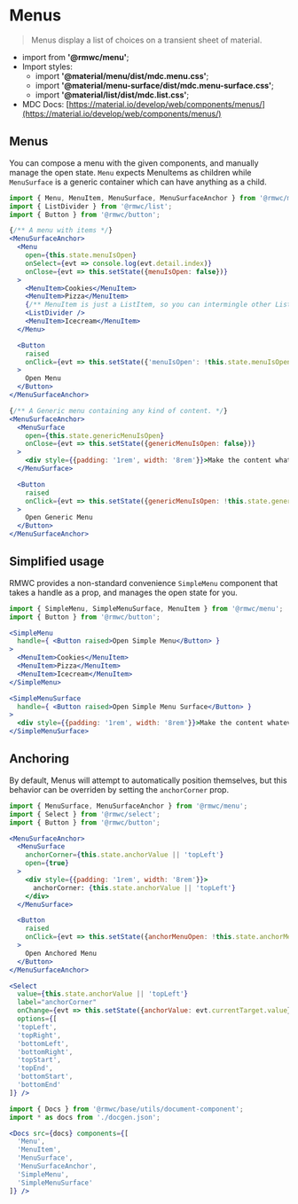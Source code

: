 # Menus

> Menus display a list of choices on a transient sheet of material.

- import from **'@rmwc/menu'**; 
- Import styles:
  - import **'@material/menu/dist/mdc.menu.css'**;
  - import **'@material/menu-surface/dist/mdc.menu-surface.css'**;
  - import **'@material/list/dist/mdc.list.css'**;
- MDC Docs: [https://material.io/develop/web/components/menus/](https://material.io/develop/web/components/menus/)

## Menus

You can compose a menu with the given components, and manually manage the open state. `Menu` expects MenuItems as children while `MenuSurface` is a generic container which can have anything as a child.

```jsx render
import { Menu, MenuItem, MenuSurface, MenuSurfaceAnchor } from '@rmwc/menu';
import { ListDivider } from '@rmwc/list';
import { Button } from '@rmwc/button';

{/** A menu with items */}
<MenuSurfaceAnchor>
  <Menu
    open={this.state.menuIsOpen}
    onSelect={evt => console.log(evt.detail.index)}
    onClose={evt => this.setState({menuIsOpen: false})}
  >
    <MenuItem>Cookies</MenuItem>
    <MenuItem>Pizza</MenuItem>
    {/** MenuItem is just a ListItem, so you can intermingle other List components */}
    <ListDivider /> 
    <MenuItem>Icecream</MenuItem>
  </Menu>

  <Button
    raised
    onClick={evt => this.setState({'menuIsOpen': !this.state.menuIsOpen})}
  >
    Open Menu
  </Button>
</MenuSurfaceAnchor>

{/** A Generic menu containing any kind of content. */}
<MenuSurfaceAnchor>
  <MenuSurface
    open={this.state.genericMenuIsOpen}
    onClose={evt => this.setState({genericMenuIsOpen: false})}
  >
    <div style={{padding: '1rem', width: '8rem'}}>Make the content whatever you want.</div>
  </MenuSurface>

  <Button
    raised
    onClick={evt => this.setState({genericMenuIsOpen: !this.state.genericMenuIsOpen})}
  >
    Open Generic Menu
  </Button>
</MenuSurfaceAnchor>
```

## Simplified usage

RMWC provides a non-standard convenience `SimpleMenu` component that takes a handle as a prop, and manages the open state for you.

```jsx render
import { SimpleMenu, SimpleMenuSurface, MenuItem } from '@rmwc/menu';
import { Button } from '@rmwc/button';

<SimpleMenu
  handle={ <Button raised>Open Simple Menu</Button> }
>
  <MenuItem>Cookies</MenuItem>
  <MenuItem>Pizza</MenuItem>
  <MenuItem>Icecream</MenuItem>
</SimpleMenu>

<SimpleMenuSurface
  handle={ <Button raised>Open Simple Menu Surface</Button> }
>
  <div style={{padding: '1rem', width: '8rem'}}>Make the content whatever you want.</div>
</SimpleMenuSurface>
```


## Anchoring

By default, Menus will attempt to automatically position themselves, but this behavior can be overriden by setting the `anchorCorner` prop.

```jsx render
import { MenuSurface, MenuSurfaceAnchor } from '@rmwc/menu';
import { Select } from '@rmwc/select';
import { Button } from '@rmwc/button';

<MenuSurfaceAnchor>
  <MenuSurface
    anchorCorner={this.state.anchorValue || 'topLeft'}
    open={true}
  >
    <div style={{padding: '1rem', width: '8rem'}}>
      anchorCorner: {this.state.anchorValue || 'topLeft'}
    </div>
  </MenuSurface>

  <Button
    raised
    onClick={evt => this.setState({anchorMenuOpen: !this.state.anchorMenuOpen})}
  >
    Open Anchored Menu
  </Button>
</MenuSurfaceAnchor>

<Select
  value={this.state.anchorValue || 'topLeft'}
  label="anchorCorner"
  onChange={evt => this.setState({anchorValue: evt.currentTarget.value})}
  options={[
  'topLeft',
  'topRight',
  'bottomLeft',
  'bottomRight',
  'topStart',
  'topEnd',
  'bottomStart',
  'bottomEnd'
]} />
```

```jsx renderOnly
import { Docs } from '@rmwc/base/utils/document-component';
import * as docs from './docgen.json';

<Docs src={docs} components={[
  'Menu',
  'MenuItem',
  'MenuSurface',
  'MenuSurfaceAnchor',
  'SimpleMenu',
  'SimpleMenuSurface'
]} />
```
